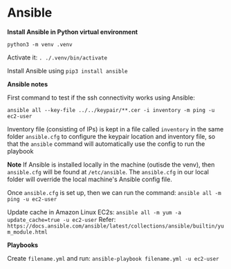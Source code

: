 # Ansible

**Install Ansible in Python virtual environment**

`python3 -m venv .venv`

Activate it: `. ./.venv/bin/activate`

Install Ansible using `pip3 install ansible`

**Ansible notes**

First command to test if the ssh connectivity works using Ansible:

`ansible all --key-file ../../keypair/**.cer -i inventory -m ping -u ec2-user`

Inventory file (consisting of IPs) is kept in a file called `inventory` in the same folder
`ansible.cfg` to configure the keypair location and inventory file, so that the `ansible` command will automatically use the config to run the playbook

**Note**
If Ansible is installed locally in the machine (outisde the venv), then `ansible.cfg` will be found at `/etc/ansible`. 
The `ansible.cfg` in our local folder will override the local machine's Ansible config file.

Once `ansible.cfg` is set up, then we can run the command:
`ansible all -m ping -u ec2-user`

Update cache in Amazon Linux EC2s:
`ansible all -m yum -a update_cache=true -u ec2-user`
Refer: `https://docs.ansible.com/ansible/latest/collections/ansible/builtin/yum_module.html`


**Playbooks**

Create `filename.yml` and run: `ansible-playbook filename.yml -u ec2-user`